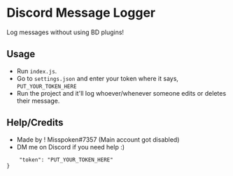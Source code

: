 # Discord Message Logger
Log messages without using BD plugins!

## Usage
- Run `index.js`.
- Go to `settings.json` and enter your token where it says, `PUT_YOUR_TOKEN_HERE`
- Run the project and it'll log whoever/whenever someone edits or deletes their message.

## Help/Credits
- Made by ! Misspoken#7357 (Main account got disabled)
- DM me on Discord if you need help :)

``` {
	"token": "PUT_YOUR_TOKEN_HERE"
}
